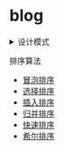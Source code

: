 # blog

<details>
  <summary>设计模式</summary>

* [单例模式]()
</details>

排序算法
  - [冒泡排序](https://github.com/whosMeya/blog/blob/master/algorithm/排序算法/冒泡排序.md)
  - [选择排序](https://github.com/whosMeya/blog/blob/master/algorithm/排序算法/选择排序.md)
  - [插入排序](https://github.com/whosMeya/blog/blob/master/algorithm/排序算法/插入排序.md)
  - [归并排序](https://github.com/whosMeya/blog/blob/master/algorithm/排序算法/归并排序.md)
  - [快速排序](https://github.com/whosMeya/blog/blob/master/algorithm/排序算法/快速排序.md)
  - [希尔排序](https://github.com/whosMeya/blog/blob/master/algorithm/排序算法/希尔排序.md)

